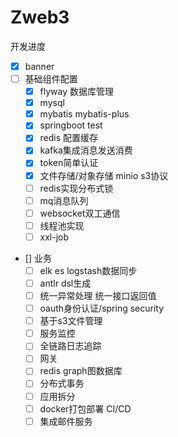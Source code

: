 # Zweb3
开发进度

- [x] banner
- [ ] 基础组件配置
    - [x]  flyway 数据库管理
    - [x]  mysql
    - [x]  mybatis mybatis-plus
    - [x]  springboot test
    - [x]  redis 配置缓存
    - [x]  kafka集成消息发送消费
    - [x]  token简单认证
    - [x]  文件存储/对象存储 minio s3协议
    - [ ]  redis实现分布式锁
    - [ ]  mq消息队列
    - [ ]  websocket双工通信
    - [ ]  线程池实现
    - [ ]  xxl-job
- [] 业务
    - [ ]  elk es logstash数据同步
    - [ ]  antlr dsl生成
    - [ ]  统一异常处理 统一接口返回值
    - [ ]  oauth身份认证/spring security
    - [ ]  基于s3文件管理
    - [ ]  服务监控
    - [ ]  全链路日志追踪
    - [ ]  网关
    - [ ]  redis graph图数据库
    - [ ]  分布式事务
    - [ ]  应用拆分
    - [ ]  docker打包部署 CI/CD
    - [ ]  集成邮件服务